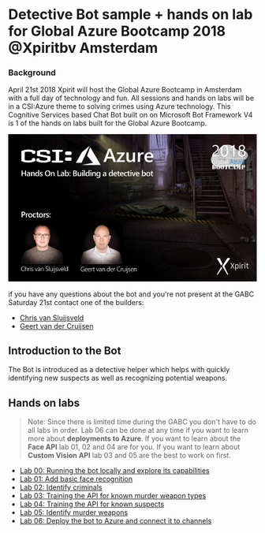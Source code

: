 # Detective Bot sample + hands on lab for Global Azure Bootcamp 2018 @Xpiritbv Amsterdam


### Background
April 21st 2018 Xpirit will host the Global Azure Bootcamp in Amsterdam with a full day of technology and fun. All sessions and hands on labs will be in a CSI:Azure theme to solving crimes using Azure technology. This Cognitive Services based Chat Bot built on on Microsoft Bot Framework V4 is 1 of the hands on labs built for the Global Azure Bootcamp.

![](/img/csi-azure.png)

if you have any questions about the bot and you're not present at the GABC Saturday 21st contact one of the builders:

- [Chris van Sluijsveld](https://twitter.com/cvsluijsveld)
- [Geert van der Cruijsen](https://twitter.com/geertvdc)

## Introduction to the Bot
The Bot is introduced as a detective helper which helps with quickly identifying new suspects as well as recognizing potential weapons.

## Hands on labs

> Note: Since there is limited time during the GABC you don't have to do all labs in order. Lab 06 can be done at any time if you want to learn more about **deployments to Azure**. If you want to learn about the **Face API** lab 01, 02 and 04 are for you. If you want to learn about **Custom Vision API** lab 03 and 05 are the best to work on first.

- [Lab 00: Running the bot locally and explore its capabilities](/labs/lab-00.md)
- [Lab 01: Add basic face recognition](/labs/lab-01.md)
- [Lab 02: Identify criminals](/labs/lab-02.md)
- [Lab 03: Training the API for known murder weapon types](/labs/lab-03.md)
- [Lab 04: Training the API for known suspects](/labs/lab-04.md)
- [Lab 05: Identify murder weapons](/labs/lab-05.md)
- [Lab 06: Deploy the bot to Azure and connect it to channels](/labs/lab-06.md)

